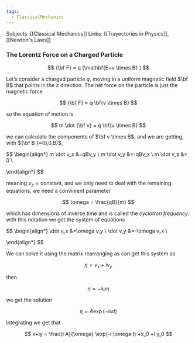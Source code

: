 ```yaml
---
tags:
  - ClassicalMechanics
---
```

Subjects: [[Classical Mechanics]]
Links: [[Trayectories in Physics]], [[Newton's Laws]]
### The Lorentz Force on a Charged Particle

$$ {\bf F} = q (\mathbf{E+v \times B} ) $$

Let’s consider a charged particle $q$, moving in a uniform magnetic field $\bf B$ that points in the $z$ direction. The net force on the particle is just the magnetic force

$$ {\bf F} = q \bf{v \times B} $$

so the equation of motion is

$$ m \dot {\bf v} = q \bf{v \times B} $$

we can calculate the components of $\bf v \times B$, and we are getting, with ${\bf B }=(0,0,B)$,

$$ \begin{align*} m \dot v_x &=qBv_y \\ m \dot v_y &=-qBv_x \\ m \dot v_z &= 0 \\

\end{align*} $$

meaning $v_z = \text{constant}$, and we only need to deal with the remaining equations, we need a convinient parameter

$$ \omega = \frac{qB}{m} $$

which has dimensions of inverse time and is called the _cyclotron frequency_. with this notation we get the system of equations

$$ \begin{align*} \dot v_x &=\omega v_y \\ \dot v_y &=-\omega v_x \\

\end{align*} $$

We can solve it using the matrix rearranging as can get this system as

$$ \eta = v_x + i v_y $$

then

$$ \dot \eta = -i \omega \eta $$

we get the solution

$$ \eta = A \exp(-i\omega t) $$

integrating we get that

$$ x+iy = \frac{i A}{\omega} \exp(-i \omega t) +x_0 +i y_0 $$